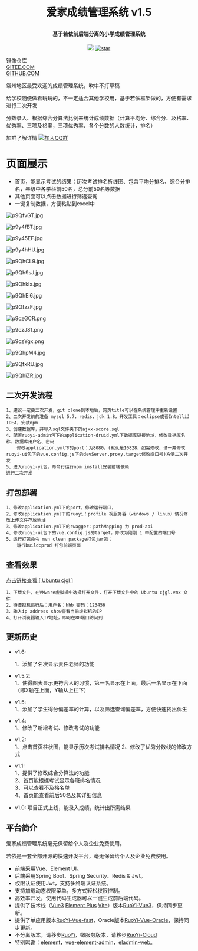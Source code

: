
<h1 align="center" style="margin: 30px 0 30px; font-weight: bold;">爱家成绩管理系统 v1.5</h1>
<h4 align="center">基于若依前后端分离的小学成绩管理系统</h4>
<p align="center">
	<a href="https://gitee.com/hysro/school-score/tree/master/LICENSE"><img src="https://img.shields.io/github/license/mashape/apistatus.svg"></a>
    <a href='https://gitee.com/hysro/school-score/stargazers'><img src='https://gitee.com/hysro/school-score/badge/star.svg?theme=dark' alt='star'></img></a>
</p>

镜像仓库  
<a href="https://gitee.com/hysro/school-score">GITEE.COM</a><br/>
<a href="https://github.com/hysro1997/school-score">GITHUB.COM</a>



<p>常州地区最受欢迎的成绩管理系统，吹牛不打草稿</p>
<p>给学校随便做着玩玩的，不一定适合其他学校用，基于若依框架做的，方便有需求进行二次开发</p>
<p>分数录入、根据综合分算法比例来统计成绩数据（计算平均分、综合分、及格率、优秀率、三项及格率，三项优秀率、各个分数的人数统计，排名）</p>

加群了解详情
[![加入QQ群](https://img.shields.io/badge/未满-637914590-blue.svg)](https://jq.qq.com/?_wv=1027&k=3lofOeSF)

# 页面展示
* 首页，能显示考试的结果：历次考试排名折线图、包含平均分排名、综合分排名，年级中各学科前50名，总分前50名等数据
* 其他页面可以点击数据进行筛选查询
* 一键复制数据，方便粘贴到excel中

![p9QfvGT.jpg](https://s1.ax1x.com/2023/04/27/p9QfvGT.jpg)

![p9y4fBT.jpg](https://s1.ax1x.com/2023/05/12/p9y4fBT.jpg)

![p9y45EF.jpg](https://s1.ax1x.com/2023/05/12/p9y45EF.jpg)

![p9y4hHU.jpg](https://s1.ax1x.com/2023/05/12/p9y4hHU.jpg)

![p9QhCL9.jpg](https://s1.ax1x.com/2023/04/27/p9QhCL9.jpg)

![p9Qh9sJ.jpg](https://s1.ax1x.com/2023/04/27/p9Qh9sJ.jpg)

![p9QhkIx.jpg](https://s1.ax1x.com/2023/04/27/p9QhkIx.jpg)

![p9QhEi6.jpg](https://s1.ax1x.com/2023/04/27/p9QhEi6.jpg)

![p9QfzzF.jpg](https://s1.ax1x.com/2023/04/27/p9QfzzF.jpg)

![p9czGCR.png](https://s1.ax1x.com/2023/05/14/p9czGCR.png)

![p9czJ81.png](https://s1.ax1x.com/2023/05/14/p9czJ81.png)

![p9czYgx.png](https://s1.ax1x.com/2023/05/14/p9czYgx.png)

![p9QhpM4.jpg](https://s1.ax1x.com/2023/04/27/p9QhpM4.jpg)

![p9QfxRU.jpg](https://s1.ax1x.com/2023/04/27/p9QfxRU.jpg)

![p9QhiZR.jpg](https://s1.ax1x.com/2023/04/27/p9QhiZR.jpg)

## 二次开发流程
    1、建议一定要二次开发，git clone到本地后，网页title可以在系统管理中重新设置
    2、二次开发前的准备 mysql 5.7，redis，jdk 1.8，开发工具：eclipse或者IntelliJ IDEA，安装npm
    3、创建数据库，并导入sql文件夹下的ajxx-score.sql
    4、配置ruoyi-admin包下的application-druid.yml下数据库链接地址，修改数据库名称、数据库用户名、密码
        修改application.yml下的port：为8080，(默认是10828，如需修改，请一并修改ruoyi-ui包下的vue.config.js下的devServer.proxy.target修改端口号)方便二次开发
    5、进入ruoyi-yi包，命令行运行npm install安装前端依赖
    进行二次开发
## 打包部署
    1、修改application.yml下的port，修改运行端口，
    2、修改application.yml下的ruoyi：profile 视服务器（windows / linux）情况修改上传文件存放地址
    3、修改application.yml下的swagger：pathMapping 为 prod-api
    4、修改ruoyi-ui包下的vue.config.js的target，修改为刚刚 1 中配置的端口号
    5、运行打包命令 mvn clean package打包jar包；
        运行build:prod 打包前端页面

## 查看效果
<p> <a href="https://pan.baidu.com/s/1gMJj4lD7bCgzGHqJhKkQFg?pwd=8rdt"> 点击链接查看 [ Ubuntu cjgl ] </a> </p>
    
    1、下载文件，在VMware虚拟机中选择打开文件，打开下载文件中的 Ubuntu cjgl.vmx 文件
    2、待虚拟机运行后：用户名：hhb 密码：123456
    3、输入ip address show查看当前虚拟机的IP
    4、打开浏览器输入IP地址，即可在80端口访问到

## 更新历史

* v1.6:
    
    1、添加了名次显示责任老师的功能

* v1.5.2:  
    1、使得图表显示更符合人的习惯，第一名显示在上面，最后一名显示在下面（即X轴在上面，Y轴从上往下）
    
* v1.5:  
    1、添加了学生得分偏差率的计算，以及筛选查询偏差率，方便快速找出优生

* v1.4:  
    1、修改了新增考试、修改考试的功能  
    
* v1.2:  
    1、点击首页柱状图，能显示历次考试排名情况
    2、修改了优秀分数线的修改方式
    
* v1.1:  
    1、提供了修改综合分算法的功能  
    2、首页能根据考试显示各班排名情况  
    3、可以查看不及格名单  
    4、首页能查看前后50名及其详细信息 
    
* v1.0:  项目正式上线，能录入成绩，统计出所需结果

## 平台简介
爱家成绩管理系统毫无保留给个人及企业免费使用。

若依是一套全部开源的快速开发平台，毫无保留给个人及企业免费使用。

* 前端采用Vue、Element UI。
* 后端采用Spring Boot、Spring Security、Redis & Jwt。
* 权限认证使用Jwt，支持多终端认证系统。
* 支持加载动态权限菜单，多方式轻松权限控制。
* 高效率开发，使用代码生成器可以一键生成前后端代码。
* 提供了技术栈（[Vue3](https://v3.cn.vuejs.org) [Element Plus](https://element-plus.org/zh-CN) [Vite](https://cn.vitejs.dev)）版本[RuoYi-Vue3](https://github.com/yangzongzhuan/RuoYi-Vue3)，保持同步更新。
* 提供了单应用版本[RuoYi-Vue-fast](https://github.com/yangzongzhuan/RuoYi-Vue-fast)，Oracle版本[RuoYi-Vue-Oracle](https://github.com/yangzongzhuan/RuoYi-Vue-Oracle)，保持同步更新。
* 不分离版本，请移步[RuoYi](https://gitee.com/y_project/RuoYi)，微服务版本，请移步[RuoYi-Cloud](https://gitee.com/y_project/RuoYi-Cloud)
* 特别鸣谢：[element](https://github.com/ElemeFE/element)，[vue-element-admin](https://github.com/PanJiaChen/vue-element-admin)，[eladmin-web](https://github.com/elunez/eladmin-web)。
